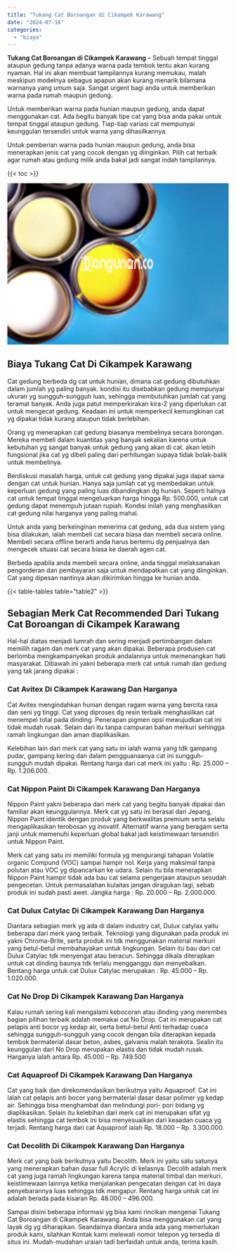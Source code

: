 ```yaml
---
title: "Tukang Cat Boroangan di Cikampek Karawang"
date: "2024-07-16"
categories: 
  - "biaya"
---
```


**Tukang Cat Boroangan di Cikampek Karawang** – Sebuah tempat tinggal ataupun gedung tanpa adanya warna pada tembok tentu akan kurang nyaman. Hal ini akan membuat tampilannya kurang memukau, malah meskipun modelnya sebagus apapun akan kurang menarik bilamana warnanya yang umum saja. Sangat urgent bagi anda untuk memberikan warna pada rumah maupun gedung.

Untuk memberikan warna pada hunian maupun gedung, anda dapat menggunakan cat. Ada begitu banyak tipe cat yang bisa anda pakai untuk tempat tinggal ataupun gedung. Tiap-tiap variasi cat mempunyai keunggulan tersendiri untuk warna yang dihasilkannya.

Untuk pemberian warna pada hunian maupun gedung, anda bisa menerapkan jenis cat yang cocok dengan yg diinginkan. Pilih cat terbaik agar rumah atau gedung milik anda bakal jadi sangat indah tampilannya.

{{< toc >}}

![Tukang Cat Boroangan di Cikampek Karawang](/images/jasa-cat-murah37.png)

## Biaya Tukang Cat Di Cikampek Karawang

Cat gedung berbeda dg cat untuk hunian, dimana cat gedung dibutuhkan dalam jumlah yg paling banyak. kondisi itu disebabkan gedung mempunyai ukuran yg sungguh-sungguh luas, sehingga membutuhkan jumlah cat yang teramat banyak. Anda juga patut memperkirakan kira-2 yang diperlukan cat untuk mengecat gedung. Keadaan ini untuk memperkecil kemungkinan cat yg dipakai tidak kurang ataupun tidak berlebihan.

Orang yg menerapkan cat gedung biasanya membelinya secara borongan. Mereka membeli dalam kuantitas yang banyak sekalian karena untuk kebutuhan yg sangat banyak untuk gedung yang akan di cat. akan lebih fungsional jika cat yg dibeli paling dari perhitungan supaya tidak bolak-balik untuk membelinya.

Berdiskusi masalah harga, untuk cat gedung yang dipakai juga dapat sama dengan cat untuk hunian. Hanya saja jumlah cat yg membedakan untuk keperluan gedung yang paling luas dibandingkan dg hunian. Seperti halnya cat untuk tempat tinggal mengeluarkan harga hingga Rp. 500.000, untuk cat gedung dapat menempuh jutaan rupiah. Kondisi inilah yang menghasilkan cat gedung nilai harganya yang paling mahal.

Untuk anda yang berkeinginan menerima cat gedung, ada dua sistem yang bisa dilakukan, ialah membeli cat secara biasa dan membeli secara online. Membeli secara offline berarti anda harus bertemu dg penjualnya dan mengecek situasi cat secara biasa ke daerah agen cat.

Berbeda apabila anda membeli secara online, anda tinggal melaksanakan pengorderan dan pembayaran saja untuk mendapatkan cat yang diinginkan. Cat yang dipesan nantinya akan dikirimkan hingga ke hunian anda.

{{< table-tables table="table2" >}}

## Sebagian Merk Cat Recommended Dari Tukang Cat Boroangan di Cikampek Karawang

Hal-hal diatas menjadi lumrah dan sering menjadi pertimbangan dalam memilih ragam dan merk cat yang akan dipakai. Beberapa produsen cat berlomba mengkampanyekan produk andalannya untuk memenangkan hati masyarakat. Dibawah ini yakni beberapa merk cat untuk rumah dan gedung yang tak jarang dipakai :

### Cat Avitex Di Cikampek Karawang Dan Harganya

Cat Avitex mengindahkan hunian dengan ragam warna yang bercita rasa dan seni yg tinggi. Cat yang diproses dg resin terbaik menghasilkan cat menempel total pada dinding. Penerapan pigmen opsi mewujudkan cat ini tidak mudah rusak. Selain dari itu tanpa campuran bahan merkuri sehingga ramah lingkungan dan aman diaplikasikan.

Kelebihan lain dari merk cat yang satu ini ialah warna yang tdk gampang pudar, gampang kering dan dalam pengguanaanya cat ini sungguh-sungguh mudah dipakai. Rentang harga dari cat merk ini yaitu : Rp. 25.000 – Rp. 1.206.000.

### Cat Nippon Paint Di Cikampek Karawang Dan Harganya

Nippon Paint yakni beberapa dari merk cat yang begitu banyak dipakai dan familiar akan keunggulannya. Merk cat yg satu ini berasal dari Jepang, Nippon Paint identik dengan produk yang berkwalitas premium serta selalu mengaplikasikan terobosan yg inovatif. Alternatif warna yang beragam serta janji untuk memenuhi keperluan global bakal jadi keistimewaan tersendiri untuk Nippon Paint.

Merk cat yang satu ini memiliki formula yg mengurangi tahapan Volatile organic Compund (VOC) sampai hampir nol. Kerja yang maksimal tanpa polutan atau VOC yg dipancarkan ke udara. Selain itu bila menerapkan Nippon Paint hampir tidak ada bau cat selama pengerjaan ataupun sesudah pengecetan. Untuk permasalahan kulaitas jangan diragukan lagi, sebab produk ini sudah pasti awet. Jangka harga : Rp. 20.000 – Rp. 2.000.000.

### Cat Dulux Catylac Di Cikampek Karawang Dan Harganya

Diantara sebagian merk yg ada di dalam industry cat, Dulux catylax yaitu beberapa dari merk yang terbaik. Teknologi yang digunakan pada produk ini yakni Chroma-Brite, serta produk ini tdk menggunakan material merkuri yang betul-betul membahayakan untuk lingkungan. Selain itu bau dari cat Dulux Catylac tdk menyengat atau beracun. Sehingga dikala diterapkan untuk cat dinding baunya tdk terlalu mengganggu dan menyebalkan. Bentang harga untuk cat Dulux Catylac merupakan : Rp. 45.000 – Rp. 1.020.000.

### Cat No Drop Di Cikampek Karawang Dan Harganya

Kalau rumah sering kali mengalami kebocoran atau dinding yang merembes bagian pilihan terbaik adalah memakai cat No Drop. Cat ini merupakan cat pelapis anti bocor yg kedap air, serta betul-betul Anti terhadap cuaca sehingga sungguh-sungguh yang cocok dengan bila diterapkan kepada tembok bermaterial dasar beton, asbes, galvanis malah terakota. Sealin itu keunggulan dari No Drop merupakan elastis dan tidak mudah rusak. Harganya ialah antara Rp. 45.000 – Rp. 749.500

### Cat Aquaproof Di Cikampek Karawang Dan Harganya

Cat yang baik dan direkomendasikan berikutnya yaitu Aquaproof. Cat ini ialah cat pelapis anti bocor yang bermaterial dasar dasar polimer yg kedap air. Sehingga bisa menghambat dan melindungi pori- pori bidang yg diaplikasikan. Selain itu kelebihan dari merk cat ini merupakan sifat yg elastis sehingga cat tembok ini bisa menyesuaikan dari keaadan cuaca yg terjadi. Rentang harga dari cat Aquaproof ialah Rp. 18.000 – Rp. 3.300.000.

### Cat Decolith Di Cikampek Karawang Dan Harganya

Merk cat yang baik berikutnya yaitu Decolith. Merk ini yaitu satu satunya yang menerapkan bahan dasar full Acrylic di kelasnya. Decolih adalah merk cat yang juga ramah lingkungan karena tanpa material timbal dan merkuri. keistimewaan lainnya ketika menjalankan pengecatan dengan cat ini daya penyebarannya luas sehingga tdk mengapur. Rentang harga untuk cat ini adalah berada pada kisaran Rp. 48.000 – 496.000.

Sampai disini beberapa informasi yg bisa kami rincikan mengenai Tukang Cat Boroangan di Cikampek Karawang. Anda bisa menggunakan cat yang layak dg yg diharapkan. Seandainya diantara anda ada yang memerlukan produk kami, silahkan Kontak kami melewati nomor telepon yg tersedia di situs ini. Mudah-mudahan uraian tadi berfaidah untuk anda, terima kasih.
